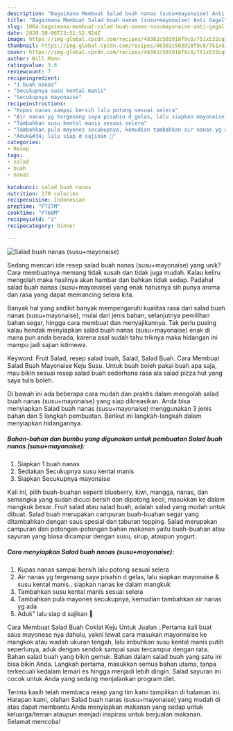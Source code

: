 ```yaml
---
description: "Bagaimana Membuat Salad buah nanas (susu+mayonaise) Anti Gagal"
title: "Bagaimana Membuat Salad buah nanas (susu+mayonaise) Anti Gagal"
slug: 1064-bagaimana-membuat-salad-buah-nanas-susumayonaise-anti-gagal
date: 2020-10-06T23:51:52.924Z
image: https://img-global.cpcdn.com/recipes/48302c503918f9c8/751x532cq70/salad-buah-nanas-susumayonaise-foto-resep-utama.jpg
thumbnail: https://img-global.cpcdn.com/recipes/48302c503918f9c8/751x532cq70/salad-buah-nanas-susumayonaise-foto-resep-utama.jpg
cover: https://img-global.cpcdn.com/recipes/48302c503918f9c8/751x532cq70/salad-buah-nanas-susumayonaise-foto-resep-utama.jpg
author: Bill Mann
ratingvalue: 3.6
reviewcount: 7
recipeingredient:
- "1 buah nanas"
- "Secukupnya susu kental manis"
- "Secukupnya mayonaise"
recipeinstructions:
- "Kupas nanas sampai bersih lalu potong sesuai selera"
- "Air nanas yg tergenang saya pisahin d gelas, lalu siapkan mayonaise &amp; susu kental manis.. siapkan nanas ke dalam mangkuk"
- "Tambahkan susu kental manis sesuai selera"
- "Tambahkan pula mayones secukupnya, kemudian tambahkan air nanas yg ada"
- "Aduk&#34; lalu siap d sajikan 🤗"
categories:
- Resep
tags:
- salad
- buah
- nanas

katakunci: salad buah nanas 
nutrition: 270 calories
recipecuisine: Indonesian
preptime: "PT27M"
cooktime: "PT60M"
recipeyield: "2"
recipecategory: Dinner

---
```



![Salad buah nanas (susu+mayonaise)](https://img-global.cpcdn.com/recipes/48302c503918f9c8/751x532cq70/salad-buah-nanas-susumayonaise-foto-resep-utama.jpg)

Sedang mencari ide resep salad buah nanas (susu+mayonaise) yang unik? Cara membuatnya memang tidak susah dan tidak juga mudah. Kalau keliru mengolah maka hasilnya akan hambar dan bahkan tidak sedap. Padahal salad buah nanas (susu+mayonaise) yang enak harusnya sih punya aroma dan rasa yang dapat memancing selera kita.

Banyak hal yang sedikit banyak mempengaruhi kualitas rasa dari salad buah nanas (susu+mayonaise), mulai dari jenis bahan, selanjutnya pemilihan bahan segar, hingga cara membuat dan menyajikannya. Tak perlu pusing kalau hendak menyiapkan salad buah nanas (susu+mayonaise) enak di mana pun anda berada, karena asal sudah tahu triknya maka hidangan ini mampu jadi sajian istimewa.

Keyword: Fruit Salad, resep salad buah, Salad, Salad Buah. Cara Membuat Salad Buah Mayonaise Keju Susu. Untuk buah boleh pakai buah apa saja, mau bikin sesuai resep salad buah sederhana rasa ala salad pizza hut yang saya tulis boleh.


Di bawah ini ada beberapa cara mudah dan praktis dalam mengolah salad buah nanas (susu+mayonaise) yang siap dikreasikan. Anda bisa menyiapkan Salad buah nanas (susu+mayonaise) menggunakan 3 jenis bahan dan 5 langkah pembuatan. Berikut ini langkah-langkah dalam menyiapkan hidangannya.

<!--inarticleads1-->

##### Bahan-bahan dan bumbu yang digunakan untuk pembuatan Salad buah nanas (susu+mayonaise):

1. Siapkan 1 buah nanas
1. Sediakan Secukupnya susu kental manis
1. Siapkan Secukupnya mayonaise


Kali ini, pilih buah-buahan seperti blueberry, kiwi, mangga, nanas, dan semangka yang sudah dicuci bersih dan dipotong kecil, masukkan ke dalam mangkuk besar. Fruit salad atau salad buah, adalah salad yang mudah untuk dibuat. Salad buah merupakan campuran buah-buahan segar yang ditambahkan dengan saus spesial dan taburan topping. Salad merupakan campuran dari potongan-potongan bahan makanan yaitu buah-buahan atau sayuran yang biasa dicampur dengan susu, sirup, ataupun yogurt. 

<!--inarticleads2-->

##### Cara menyiapkan Salad buah nanas (susu+mayonaise):

1. Kupas nanas sampai bersih lalu potong sesuai selera
1. Air nanas yg tergenang saya pisahin d gelas, lalu siapkan mayonaise &amp; susu kental manis.. siapkan nanas ke dalam mangkuk
1. Tambahkan susu kental manis sesuai selera
1. Tambahkan pula mayones secukupnya, kemudian tambahkan air nanas yg ada
1. Aduk&#34; lalu siap d sajikan 🤗


Cara Membuat Salad Buah Coklat Keju Untuk Jualan : Pertama kali buat saus mayonese nya dahulu, yakni lewat cara masukan mayonnaise ke mangkok atau wadah ukuran tengah, lalu imbuhkan susu kental manis putih seperlunya, aduk dengan sendok sampai saus tercampur dengan rata. Bahan salad buah yang bikin gemuk. Bahan dalam salad buah yang satu ini bisa bikin Anda. Langkah pertama, masukkan semua bahan utama, tanpa terkecuali kedalam lemari es hingga menjadi lebih dingin. Salad sayuran ini cocok untuk Anda yang sedang menjalankan program diet. 

Terima kasih telah membaca resep yang tim kami tampilkan di halaman ini. Harapan kami, olahan Salad buah nanas (susu+mayonaise) yang mudah di atas dapat membantu Anda menyiapkan makanan yang sedap untuk keluarga/teman ataupun menjadi inspirasi untuk berjualan makanan. Selamat mencoba!
